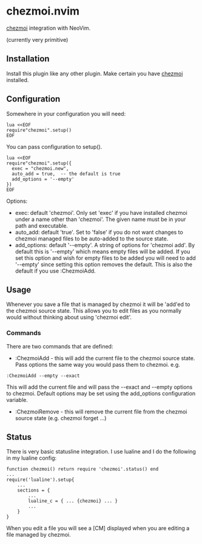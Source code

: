 # chezmoi.nvim

[chezmoi](https://github.com/twpayne/chezmoi) integration with NeoVim.

(currently very primitive)

## Installation

Install this plugin like any other plugin. Make certain you have [chezmoi](https://github.com/twpayne/chezmoi) 
installed.

## Configuration

Somewhere in your configuration you will need:
```
lua <<EOF
require"chezmoi".setup()
EOF
```
You can pass configuration to setup().
```
lua <<EOF
require"chezmoi".setup({
  exec = "chezmoi.new",
  auto_add = true,  -- the default is true
  add_options = '--empty'
})
EOF
```
Options:
* exec: default 'chezmoi'. Only set 'exec' if you have installed chezmoi under a name other than 'chezmoi'. The given name must be in your path and executable.
* auto_add: default 'true'. Set to 'false' if you do not want changes to chezmoi managed files to be auto-added to the
  source state.
* add_options: default '--empty'. A string of options for 'chezmoi add'. By default this is '--empty' which means empty
  files will be added. If you set this option and wish for empty files to be added you will need to add '--empty' since
  setting this option removes the default. This is also the default if you use :ChezmoiAdd.

## Usage

Whenever you save a file that is managed by chezmoi it will be 'add'ed to the chezmoi
source state. This allows you to edit files as you normally would without thinking about 
using 'chezmoi edit'. 

### Commands

There are two commands that are defined:
* :ChezmoiAdd - this will add the current file to the chezmoi source state. Pass options the same way you would pass
  them to chezmoi. e.g.
```
:ChezmoiAdd --empty --exact
```
  This will add the current file and will pass the --exact and --empty options to chezmoi. Default options may be set
  using the add_options configuration variable.
* :ChezmoiRemove - this will remove the current file from the chezmoi source state (e.g. chezmoi forget ...)

## Status

There is very basic statusline integration. I use lualine and I do the following in my lualine 
config:
```
function chezmoi() return require 'chezmoi'.status() end
...
require('lualine').setup{
    ...
    sections = {
        ...
        lualine_c = { ... {chezmoi} ... }
        ...
    }
}
```
When you edit a file you will see a [CM] displayed when you are editing a file managed by chezmoi.
